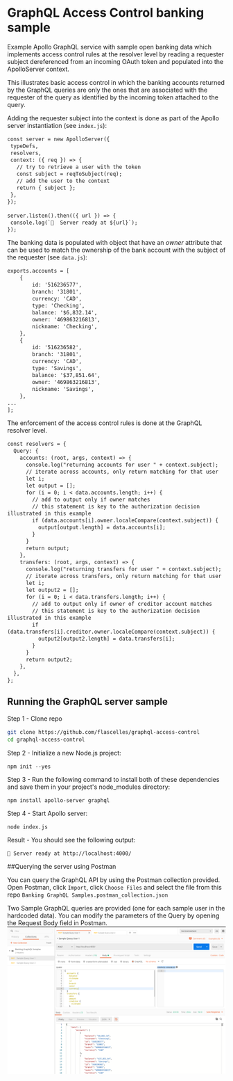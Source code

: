 # GraphQL Access Control banking sample
Example Apollo GraphQL service with sample open banking data which implements access control rules at the resolver level by reading a requester subject dereferenced from an incoming OAuth token and populated into the ApolloServer context.

This illustrates basic access control in which the banking accounts returned by the GraphQL queries are only the ones that are associated with the requester of the query as identified by the incoming token attached to the query.

Adding the requester subject into the context is done as part of the Apollo server instantiation (see `index.js`):
 ```
const server = new ApolloServer({
  typeDefs,
  resolvers,
  context: ({ req }) => {
    // try to retrieve a user with the token
    const subject = reqToSubject(req);
    // add the user to the context
    return { subject };
  },
});

server.listen().then(({ url }) => {
  console.log(`🚀  Server ready at ${url}`);
});
```
The banking data is populated with object that have an _owner_ attribute that can be used to match the ownership of the bank account with the subject of the requester (see `data.js`):
```
exports.accounts = [
    {
        id: '516236577',
        branch: '31801',
        currency: 'CAD',
        type: 'Checking',
        balance: '$6,832.14',
        owner: '469863216813',
        nickname: 'Checking',
    },
    {
        id: '516236582',
        branch: '31801',
        currency: 'CAD',
        type: 'Savings',
        balance: '$37,851.64',
        owner: '469863216813',
        nickname: 'Savings',
    },
...
];
```
 
The enforcement of the access control rules is done at the GraphQL resolver level.
```
const resolvers = {
  Query: {
    accounts: (root, args, context) => {
      console.log("returning accounts for user " + context.subject);
      // iterate across accounts, only return matching for that user
      let i;
      let output = [];
      for (i = 0; i < data.accounts.length; i++) {
        // add to output only if owner matches
        // this statement is key to the authorization decision illustrated in this example
        if (data.accounts[i].owner.localeCompare(context.subject)) {
          output[output.length] = data.accounts[i];
        }
      }
      return output;
    },
    transfers: (root, args, context) => {
      console.log("returning transfers for user " + context.subject);
      // iterate across transfers, only return matching for that user
      let i;
      let output2 = [];
      for (i = 0; i < data.transfers.length; i++) {
        // add to output only if owner of creditor account matches
        // this statement is key to the authorization decision illustrated in this example
        if (data.transfers[i].creditor.owner.localeCompare(context.subject)) {
          output2[output2.length] = data.transfers[i];
        }
      }
      return output2;
    },
  },
};
```

## Running the GraphQL server sample

Step 1 - Clone repo
```sh
git clone https://github.com/flascelles/graphql-access-control
cd graphql-access-control
```
Step 2 - Initialize a new Node.js project:
```
npm init --yes
```
Step 3 - Run the following command to install both of these dependencies and save them in your project's node_modules directory:
```
npm install apollo-server graphql
```
Step 4 - Start Apollo server:
```
node index.js
```
Result - You should see the following output:
```
🚀 Server ready at http://localhost:4000/
```
##Querying the server using Postman

You can query the GraphQL API by using the Postman collection provided. Open Postman, click `Import`, click `Choose Files` and select the file from this repo `Banking GraphQL Samples.postman_collection.json` 

Two Sample GraphQL queries are provided (one for each sample user in the hardcoded data). You can modify the parameters of the Query by opening the Request Body field in Postman.
![](images/postman1.png)


